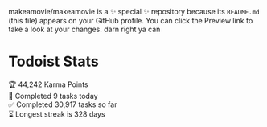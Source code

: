 makeamovie/makeamovie is a ✨ special ✨ repository because its `README.md` (this file) appears on your GitHub profile.
You can click the Preview link to take a look at your changes. darn right ya can

# Todoist Stats

<!-- TODO-IST:START -->
🏆  44,242 Karma Points           
🌸  Completed 9 tasks today           
✅  Completed 30,917 tasks so far           
⏳  Longest streak is 328 days
<!-- TODO-IST:END -->